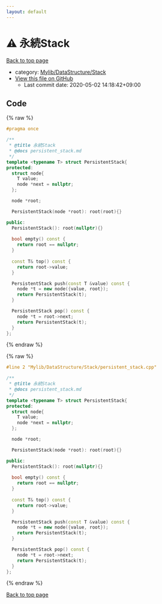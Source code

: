 ```yaml
---
layout: default
---
```


<!-- mathjax config similar to math.stackexchange -->
<script type="text/javascript" async
  src="https://cdnjs.cloudflare.com/ajax/libs/mathjax/2.7.5/MathJax.js?config=TeX-MML-AM_CHTML">
</script>
<script type="text/x-mathjax-config">
  MathJax.Hub.Config({
    TeX: { equationNumbers: { autoNumber: "AMS" }},
    tex2jax: {
      inlineMath: [ ['$','$'] ],
      processEscapes: true
    },
    "HTML-CSS": { matchFontHeight: false },
    displayAlign: "left",
    displayIndent: "2em"
  });
</script>

<script type="text/javascript" src="https://cdnjs.cloudflare.com/ajax/libs/jquery/3.4.1/jquery.min.js"></script>
<script src="https://cdn.jsdelivr.net/npm/jquery-balloon-js@1.1.2/jquery.balloon.min.js" integrity="sha256-ZEYs9VrgAeNuPvs15E39OsyOJaIkXEEt10fzxJ20+2I=" crossorigin="anonymous"></script>
<script type="text/javascript" src="../../../../assets/js/copy-button.js"></script>
<link rel="stylesheet" href="../../../../assets/css/copy-button.css" />


# :warning: 永続Stack

<a href="../../../../index.html">Back to top page</a>

* category: <a href="../../../../index.html#12526f91d29b13109723e3d0cc6a4265">Mylib/DataStructure/Stack</a>
* <a href="{{ site.github.repository_url }}/blob/master/Mylib/DataStructure/Stack/persistent_stack.cpp">View this file on GitHub</a>
    - Last commit date: 2020-05-02 14:18:42+09:00




## Code

<a id="unbundled"></a>
{% raw %}
```cpp
#pragma once

/**
 * @title 永続Stack
 * @docs persistent_stack.md
 */
template <typename T> struct PersistentStack{
protected:
  struct node{
    T value;
    node *next = nullptr;
  };

  node *root;

  PersistentStack(node *root): root(root){}

public:
  PersistentStack(): root(nullptr){}
  
  bool empty() const {
    return root == nullptr;
  }
  
  const T& top() const {
    return root->value;
  }

  PersistentStack push(const T &value) const {
    node *t = new node({value, root});
    return PersistentStack(t);
  }

  PersistentStack pop() const {
    node *t = root->next;
    return PersistentStack(t);
  }
};

```
{% endraw %}

<a id="bundled"></a>
{% raw %}
```cpp
#line 2 "Mylib/DataStructure/Stack/persistent_stack.cpp"

/**
 * @title 永続Stack
 * @docs persistent_stack.md
 */
template <typename T> struct PersistentStack{
protected:
  struct node{
    T value;
    node *next = nullptr;
  };

  node *root;

  PersistentStack(node *root): root(root){}

public:
  PersistentStack(): root(nullptr){}
  
  bool empty() const {
    return root == nullptr;
  }
  
  const T& top() const {
    return root->value;
  }

  PersistentStack push(const T &value) const {
    node *t = new node({value, root});
    return PersistentStack(t);
  }

  PersistentStack pop() const {
    node *t = root->next;
    return PersistentStack(t);
  }
};

```
{% endraw %}

<a href="../../../../index.html">Back to top page</a>

